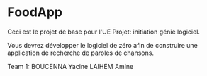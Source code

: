 # FoodApp

Ceci est le projet de base pour l'UE Projet: initiation génie logiciel.

Vous devrez développer le logiciel de zéro afin de construire 
une application de recherche de paroles de chansons.

Team 1:
BOUCENNA Yacine
LAIHEM Amine